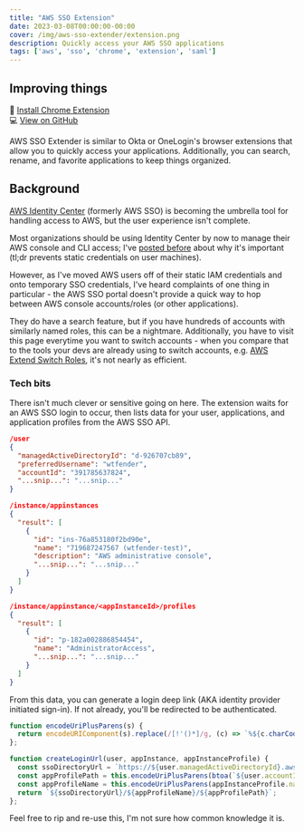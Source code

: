 ```yaml
---
title: "AWS SSO Extension"
date: 2023-03-08T00:00:00-00:00
cover: /img/aws-sso-extender/extension.png
description: Quickly access your AWS SSO applications
tags: ['aws', 'sso', 'chrome', 'extension', 'saml']
---
```


## Improving things
:rocket: [Install Chrome Extension](https://chrome.google.com/webstore/detail/aws-sso-extender/pojoaiboolahdaedebpjgnllehpofkep)  
:computer: [View on GitHub](https://github.com/WTFender/aws-sso-extender)  

AWS SSO Extender is similar to Okta or OneLogin's browser extensions that allow you to quickly access your applications. Additionally, you can search, rename, and favorite applications to keep things organized.

## Background
[AWS Identity Center](https://aws.amazon.com/iam/identity-center/) (formerly AWS SSO) is becoming the umbrella tool for handling access to AWS, but the user experience isn't complete.

Most organizations should be using Identity Center by now to manage their AWS console and CLI access; I've [posted before](/posts/aws-temp-tokens/) about why it's important (tl;dr prevents static credentials on user machines).

However, as I've moved AWS users off of their static IAM credentials and onto temporary SSO credentials, I've heard complaints of one thing in particular - the AWS SSO portal doesn't provide a quick way to hop between AWS console accounts/roles (or other applications).

They do have a search feature, but if you have hundreds of accounts with similarly named roles, this can be a nightmare. Additionally, you have to visit this page everytime you want to switch accounts - when you compare that to the tools your devs are already using to switch accounts, e.g. [AWS Extend Switch Roles](https://chrome.google.com/webstore/detail/aws-extend-switch-roles/jpmkfafbacpgapdghgdpembnojdlgkdl?hl=en), it's not nearly as efficient.

### Tech bits
There isn't much clever or sensitive going on here. The extension waits for an AWS SSO login to occur, then lists data for your user, applications, and application profiles from the AWS SSO API.
 
```json
/user
{
  "managedActiveDirectoryId": "d-926707cb89",
  "preferredUsername": "wtfender",
  "accountId": "391785637824",
  "...snip...": "...snip..."
}

/instance/appinstances
{
  "result": [
    {
      "id": "ins-76a853180f2bd90e",
      "name": "719687247567 (wtfender-test)",
      "description": "AWS administrative console",
      "...snip...": "...snip..."
    }
  ]
}

/instance/appinstance/<appInstanceId>/profiles
{
  "result": [
    {
      "id": "p-182a002886854454",
      "name": "AdministratorAccess",
      "...snip...": "...snip..."
    }
  ]
}
```

From this data, you can generate a login deep link (AKA identity provider initiated sign-in). If not already, you'll be redirected to be authenticated.

```typescript
function encodeUriPlusParens(s) {
  return encodeURIComponent(s).replace(/[!'()*]/g, (c) => `%${c.charCodeAt(0).toString(16)}`);
};

function createLoginUrl(user, appInstance, appInstanceProfile) {
  const ssoDirectoryUrl = `https://${user.managedActiveDirectoryId}.awsapps.com/start/#/saml/custom`;
  const appProfilePath = this.encodeUriPlusParens(btoa(`${user.accountId}_${appInstance.id}_${appInstanceProfile.id}`));
  const appProfileName = this.encodeUriPlusParens(appInstanceProfile.name);
  return `${ssoDirectoryUrl}/${appProfileName}/${appProfilePath}`;
};
```

Feel free to rip and re-use this, I'm not sure how common knowledge it is.
